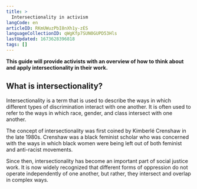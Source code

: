 ```yaml
---
title: >
  Intersectionality in activism
langCode: en
articleID: RKmUWuzPbI8nXh1y-zES
languageCollectionID: qWgKfp7SUN0GUPD53Hls
lastUpdated: 1673628396818
tags: []
---
```


**This guide will provide activists with an overview of how to think about and apply intersectionality in their work.**

## What is intersectionality?

Intersectionality is a term that is used to describe the ways in which different types of discrimination interact with one another. It is often used to refer to the ways in which race, gender, and class intersect with one another.

The concept of intersectionality was first coined by Kimberlé Crenshaw in the late 1980s. Crenshaw was a black feminist scholar who was concerned with the ways in which black women were being left out of both feminist and anti-racist movements.

Since then, intersectionality has become an important part of social justice work. It is now widely recognized that different forms of oppression do not operate independently of one another, but rather, they intersect and overlap in complex ways.